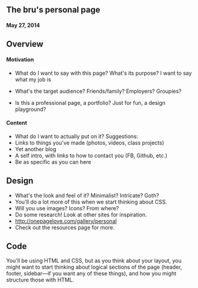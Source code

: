 ## The bru's personal page
#### May 27, 2014

## Overview

#### Motivation

- What do I want to say with this page? What's its purpose?
I want to say what my job is

- What's the target audience? Friends/family? Employers? Groupies?
- Is this a professional page, a portfolio? Just for fun, a design playground?

#### Content

- What do I want to actually put on it? Suggestions:
- Links to things you've made (photos, videos, class projects)
- Yet another blog
- A self intro, with links to how to contact you (FB, Github, etc.)
- Be as specific as you can here

## Design

- What's the look and feel of it? Minimalist? Intricate? Goth?
- You'll do a lot more of this when we start thinking about CSS.
- Will you use images? Icons? From where?
- Do some research! Look at other sites for inspiration.
- http://onepagelove.com/gallery/personal
- Check out the resources page for more.

## Code

You'll be using HTML and CSS, but as you think about your layout,
you might want to start thinking about logical sections of the page
(header, footer, sidebar—if you want any of these things),
and how you might structure those with HTML.